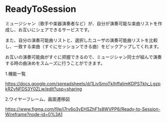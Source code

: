 # ReadyToSession

ミュージシャン（歌手や楽器演奏者など）が、自分が演奏可能な楽曲リストを作成し、お互いにシェアできるサービスです。

また、自分の演奏可能曲リストと、選択したユーザの演奏可能曲リストを比較し、一致する楽曲（すぐにセッションできる曲）をピックアップしてくれます。

お互いの演奏可能曲がすぐに把握できるので、ミュージシャン同士が組んで演奏する時の曲決めをスムーズに行うことができます。

1.機能一覧

https://docs.google.com/spreadsheets/d/1LivSmoTkIhffaIimKDPSTkly_LgzpkRZyNFDS3Y0ZLw/edit?usp=sharing

2.ワイヤーフレーム、画面遷移図

https://www.figma.com/file/i7rv6o3yEHSZhF1s8WVPP6/Ready-to-Session-Wireframe?node-id=0%3A1
